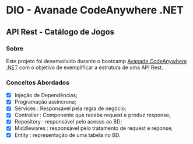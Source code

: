 # DIO - Avanade CodeAnywhere .NET

## API Rest - Catálogo de Jogos

### Sobre

Este projeto foi desenvolvido durante o bootcamp [Avanade CodeAnywhere .NET](https://web.digitalinnovation.one/track/avanade-codeanywhere-net?tab=path) com o objetivo de exemplificar a estrutura de uma API Rest.

### Conceitos Abordados

- [x] Injeção de Dependências;
- [x] Programação assíncrona;
- [x] Services : Responsável pela regra de negócio;
- [x] Controller : Componente que recebe request e produz response;
- [x] Repository : responsável pelo acesso ao BD;
- [x] Middlewares : responsável pelo tratamento de request e reponse;
- [x] Entity : representação de uma tabela no BD.
